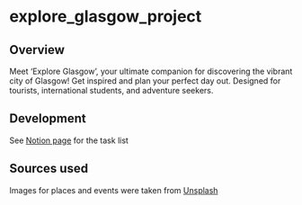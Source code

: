 ﻿# explore_glasgow_project

## Overview
Meet ‘Explore Glasgow’, your ultimate companion for discovering the vibrant city of Glasgow! Get inspired and plan your perfect day out. Designed for tourists, international students, and adventure seekers.

## Development
See [Notion page](https://www.notion.so/Code-Team-Project-cdfe6133fbc54501878e0ac1bd3f81f2) for the task list

## Sources used
Images for places and events were taken from [Unsplash](https://unsplash.com)
